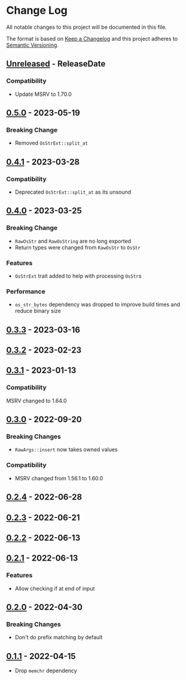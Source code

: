 # Change Log
All notable changes to this project will be documented in this file.

The format is based on [Keep a Changelog](http://keepachangelog.com/)
and this project adheres to [Semantic Versioning](http://semver.org/).

<!-- next-header -->
## [Unreleased] - ReleaseDate

### Compatibility

- Update MSRV to 1.70.0

## [0.5.0] - 2023-05-19

### Breaking Change

- Removed `OsStrExt::split_at`

## [0.4.1] - 2023-03-28

### Compatibility

- Deprecated `OsStrExt::split_at` as its unsound

## [0.4.0] - 2023-03-25

### Breaking Change

- `RawOsStr` and `RawOsString` are no long exported
- Return types were changed from `RawOsStr` to `OsStr`

### Features

- `OsStrExt` trait added to help with processing `OsStr`s

### Performance

- `os_str_bytes` dependency was dropped to improve build times and reduce binary size

## [0.3.3] - 2023-03-16

## [0.3.2] - 2023-02-23

## [0.3.1] - 2023-01-13

### Compatibility

MSRV changed to 1.64.0

## [0.3.0] - 2022-09-20

### Breaking Changes

- `RawArgs::insert` now takes owned values

### Compatibility

- MSRV changed from 1.56.1 to 1.60.0

## [0.2.4] - 2022-06-28

## [0.2.3] - 2022-06-21

## [0.2.2] - 2022-06-13

## [0.2.1] - 2022-06-13

### Features

- Allow checking if at end of input

## [0.2.0] - 2022-04-30

### Breaking Changes

- Don't do prefix matching by default

## [0.1.1] - 2022-04-15

- Drop `memchr` dependency

<!-- next-url -->
[Unreleased]: https://github.com/clap-rs/clap/compare/clap_lex-v0.5.0...HEAD
[0.5.0]: https://github.com/clap-rs/clap/compare/clap_lex-v0.4.1...clap_lex-v0.5.0
[0.4.1]: https://github.com/clap-rs/clap/compare/clap_lex-v0.4.0...clap_lex-v0.4.1
[0.4.0]: https://github.com/clap-rs/clap/compare/clap_lex-v0.3.3...clap_lex-v0.4.0
[0.3.3]: https://github.com/clap-rs/clap/compare/clap_lex-v0.3.2...clap_lex-v0.3.3
[0.3.2]: https://github.com/clap-rs/clap/compare/clap_lex-v0.3.1...clap_lex-v0.3.2
[0.3.1]: https://github.com/clap-rs/clap/compare/clap_lex-v0.3.0...clap_lex-v0.3.1
[0.3.0]: https://github.com/clap-rs/clap/compare/clap_lex-v0.2.4...clap_lex-v0.3.0
[0.2.4]: https://github.com/clap-rs/clap/compare/clap_lex-v0.2.3...clap_lex-v0.2.4
[0.2.3]: https://github.com/clap-rs/clap/compare/clap_lex-v0.2.2...clap_lex-v0.2.3
[0.2.2]: https://github.com/clap-rs/clap/compare/clap_lex-v0.2.1...clap_lex-v0.2.2
[0.2.1]: https://github.com/clap-rs/clap/compare/clap_lex-v0.2.0...clap_lex-v0.2.1
[0.2.0]: https://github.com/clap-rs/clap/compare/clap_lex-v0.1.1...clap_lex-v0.2.0
[0.1.1]: https://github.com/clap-rs/clap/compare/ce71b08a3fe28c640dc6e17f6f5bb1452bd6d6d8...clap_lex-v0.1.1
